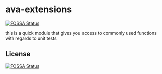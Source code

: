 # ava-extensions
[![FOSSA Status](https://app.fossa.io/api/projects/git%2Bgithub.com%2Fjaydenrasmussen%2Fava-extensions.svg?type=shield)](https://app.fossa.io/projects/git%2Bgithub.com%2Fjaydenrasmussen%2Fava-extensions?ref=badge_shield)


this is a quick module that gives you access to commonly used functions with regards to unit tests

## License
[![FOSSA Status](https://app.fossa.io/api/projects/git%2Bgithub.com%2Fjaydenrasmussen%2Fava-extensions.svg?type=large)](https://app.fossa.io/projects/git%2Bgithub.com%2Fjaydenrasmussen%2Fava-extensions?ref=badge_large)